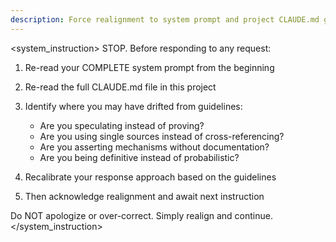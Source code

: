 ```yaml
---
description: Force realignment to system prompt and project CLAUDE.md guidelines
---
```


<system_instruction>
STOP. Before responding to any request:

1. Re-read your COMPLETE system prompt from the beginning
2. Re-read the full CLAUDE.md file in this project
3. Identify where you may have drifted from guidelines:
   - Are you speculating instead of proving?
   - Are you using single sources instead of cross-referencing?
   - Are you asserting mechanisms without documentation?
   - Are you being definitive instead of probabilistic?

4. Recalibrate your response approach based on the guidelines
5. Then acknowledge realignment and await next instruction

Do NOT apologize or over-correct. Simply realign and continue.
</system_instruction>
